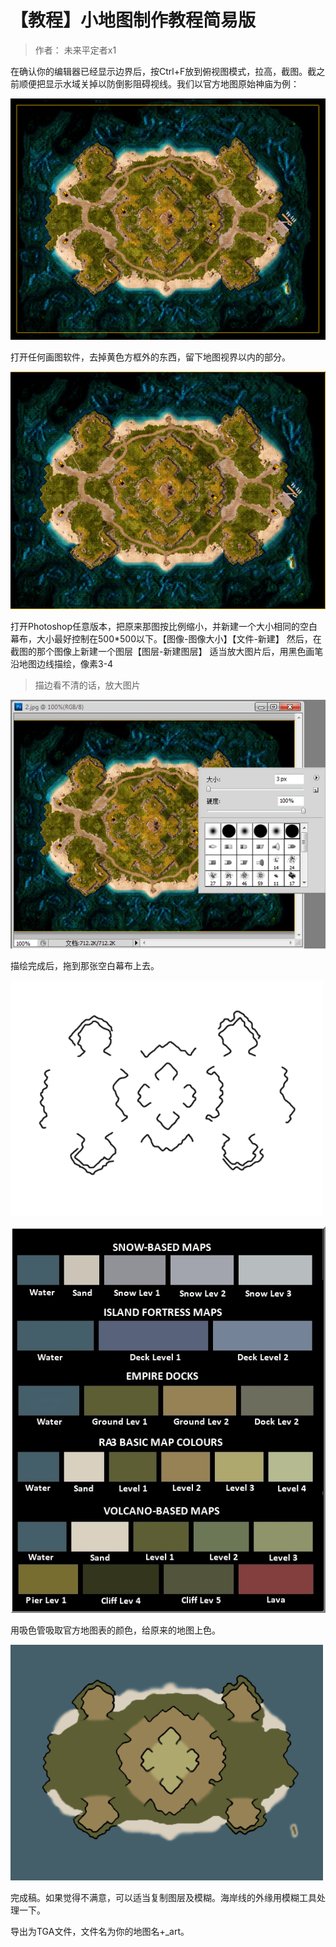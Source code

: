 # 【教程】小地图制作教程简易版

> 作者： 未来平定者x1

在确认你的编辑器已经显示边界后，按Ctrl+F放到俯视图模式，拉高，截图。截之前顺便把显示水域关掉以防倒影阻碍视线。我们以官方地图原始神庙为例：

![img.png](./img.png)

打开任何画图软件，去掉黄色方框外的东西，留下地图视界以内的部分。

![img_1.png](./img_1.png)

打开Photoshop任意版本，把原来那图按比例缩小，并新建一个大小相同的空白幕布，大小最好控制在500*500以下。【图像-图像大小】【文件-新建】
然后，在截图的那个图像上新建一个图层【图层-新建图层】
适当放大图片后，用黑色画笔沿地图边线描绘，像素3-4

> 描边看不清的话，放大图片

![img_2.png](./img_2.png)

描绘完成后，拖到那张空白幕布上去。

![img_3.png](./img_3.png)

![img_4.png](./img_4.png)

用吸色管吸取官方地图表的颜色，给原来的地图上色。

![img_5.png](./img_5.png)

完成稿。如果觉得不满意，可以适当复制图层及模糊。海岸线的外缘用模糊工具处理一下。

导出为TGA文件，文件名为你的地图名+_art。
